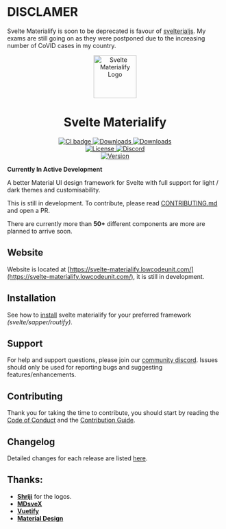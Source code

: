# DISCLAMER

Svelte Materialify is soon to be deprecated is favour of [svelterialjs](https://github.com/svelterialjs/svelterial). My exams are still going on as they were postponed due to the increasing number of CoVID cases in my country.

<p align="center">
  <a href="https://svelte-materialify.lowcodeunit.com/" target="_blank">
    <img alt="Svelte Materialify Logo" width="100" src="logo/logo.svg">
  </a>
</p>

<h1 align="center">Svelte Materialify</h1>

<p align="center">
  <a href="https://github.com/thecomputerm/svelte-materialify/actions?query=workflow%3ACI">
    <img src="https://github.com/thecomputerm/svelte-materialify/workflows/CI/badge.svg" alt="CI badge">
  </a>
  <a href="https://www.npmjs.com/package/svelte-materialify">
    <img src="https://img.shields.io/npm/dt/svelte-materialify.svg" alt="Downloads">
  </a>
  <a href="https://www.npmjs.com/package/svelte-materialify">
    <img src="https://img.shields.io/npm/dm/svelte-materialify.svg" alt="Downloads">
  </a>
  <br>
  <a href="https://github.com/thecomputerm/svelte-materialify/blob/master/LICENSE.md">
    <img src="https://img.shields.io/npm/l/svelte-materialify.svg" alt="License">
  </a>
  <a href="https://discord.gg/dKGmnhf">
    <img src="https://img.shields.io/discord/768317529641975829?logo=Discord" alt="Discord">
  </a>
  <br>
  <a href="https://www.npmjs.com/package/svelte-materialify">
    <img src="https://img.shields.io/npm/v/svelte-materialify.svg" alt="Version">
  </a>
</p>

**Currently In Active Development**

A better Material UI design framework for Svelte with full support for light / dark themes and customisability.

This is still in development. To contribute, please read [CONTRIBUTING.md](https://svelte-materialify.lowcodeunit.com/getting-started/contributing/) and open a PR.

There are currently more than **50+** different components are more are planned to arrive soon.

## Website

Website is located at [https://svelte-materialify.lowcodeunit.com/](https://svelte-materialify.lowcodeunit.com/), it is still in development.

## Installation

See how to [install](https://svelte-materialify.lowcodeunit.com/getting-started/installation/) svelte materialify for your preferred framework _(svelte/sapper/routify)_.

## Support

For help and support questions, please join our [community discord](https://discord.gg/dKGmnhf). Issues should only be used for reporting bugs and suggesting features/enhancements.

## Contributing

Thank you for taking the time to contribute, you should start by reading the [Code of Conduct](https://github.com/TheComputerM/svelte-materialify/blob/master/CODE_OF_CONDUCT.md) and the [Contribution Guide](https://svelte-materialify.lowcodeunit.com/getting-started/contributing/).

## Changelog

Detailed changes for each release are listed [here](https://github.com/TheComputerM/svelte-materialify/blob/master/packages/svelte-materialify/CHANGELOG.md).

## Thanks:

- **[Shriji](https://github.com/peopledrivemecrazy)** for the logos.
- **[MDsveX](https://github.com/pngwn/MDsveX)**
- **[Vuetify](https://vuetifyjs.com/)**
- **[Material Design](https://material.io/components/)**
